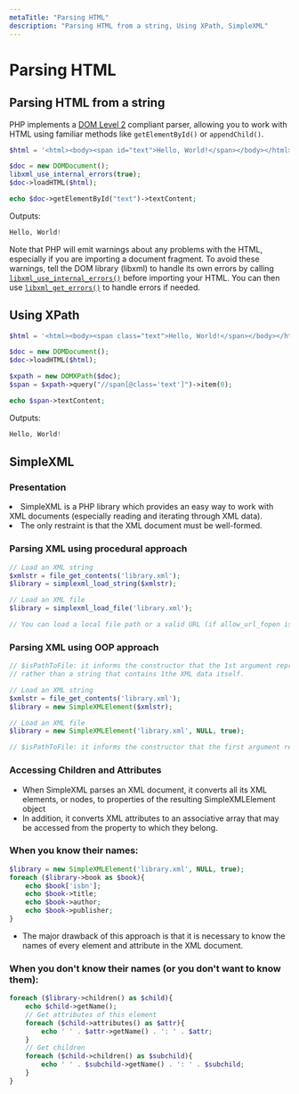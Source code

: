 ```yaml
---
metaTitle: "Parsing HTML"
description: "Parsing HTML from a string, Using XPath, SimpleXML"
---
```


# Parsing HTML



## Parsing HTML from a string


PHP implements a [DOM Level 2](https://www.w3.org/TR/2000/REC-DOM-Level-2-Core-20001113/http://) compliant parser, allowing you to work with HTML using familiar methods like `getElementById()` or `appendChild()`.

```php
$html = '<html><body><span id="text">Hello, World!</span></body></html>';

$doc = new DOMDocument();
libxml_use_internal_errors(true);
$doc->loadHTML($html);

echo $doc->getElementById("text")->textContent;

```

Outputs:

```php
Hello, World!

```

Note that PHP will emit warnings about any problems with the HTML, especially if you are importing a document fragment. To avoid these warnings, tell the DOM library (libxml) to handle its own errors by calling [`libxml_use_internal_errors()`](http://php.net/manual/en/function.libxml-use-internal-errors.php) before importing your HTML. You can then use [`libxml_get_errors()`](http://php.net/manual/en/function.libxml-get-errors.php) to handle errors if needed.



## Using XPath


```php
$html = '<html><body><span class="text">Hello, World!</span></body></html>';

$doc = new DOMDocument();
$doc->loadHTML($html);

$xpath = new DOMXPath($doc);
$span = $xpath->query("//span[@class='text']")->item(0);

echo $span->textContent;

```

Outputs:

```php
Hello, World!

```



## SimpleXML


### Presentation

<li>
SimpleXML is a PHP library which provides an easy way to work with XML documents (especially reading and iterating through XML data).
</li>
<li>
The only restraint is that the XML document must be well-formed.
</li>

### Parsing XML using procedural approach

```php
// Load an XML string
$xmlstr = file_get_contents('library.xml');
$library = simplexml_load_string($xmlstr);

// Load an XML file
$library = simplexml_load_file('library.xml');

// You can load a local file path or a valid URL (if allow_url_fopen is set to "On" in php.ini

```

### Parsing XML using OOP approach

```php
// $isPathToFile: it informs the constructor that the 1st argument represents the path to a file,
// rather than a string that contains 1the XML data itself.

// Load an XML string
$xmlstr = file_get_contents('library.xml');
$library = new SimpleXMLElement($xmlstr);

// Load an XML file
$library = new SimpleXMLElement('library.xml', NULL, true);

// $isPathToFile: it informs the constructor that the first argument represents the path to a file, rather than a string that contains 1the XML data itself.

```

### Accessing Children and Attributes

- When SimpleXML parses an XML document, it converts all its XML elements, or nodes, to properties of the resulting SimpleXMLElement object
- In addition, it converts XML attributes to an associative array that may be accessed from the property to which they belong.

### When you know their names:

```php
$library = new SimpleXMLElement('library.xml', NULL, true);
foreach ($library->book as $book){
    echo $book['isbn'];
    echo $book->title;
    echo $book->author;
    echo $book->publisher;
}

```


- The major drawback of this approach is that it is necessary to know the names of every element and attribute in the XML document.

### When you don't know their names (or you don't want to know them):

```php
foreach ($library->children() as $child){
    echo $child->getName();
    // Get attributes of this element
    foreach ($child->attributes() as $attr){
        echo ' ' . $attr->getName() . ': ' . $attr;
    }
    // Get children
    foreach ($child->children() as $subchild){
        echo ' ' . $subchild->getName() . ': ' . $subchild;
    }
}

```

